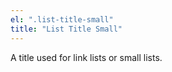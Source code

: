 ```yaml
---
el: ".list-title-small"
title: "List Title Small"
---
```

A title used for link lists or small lists. 